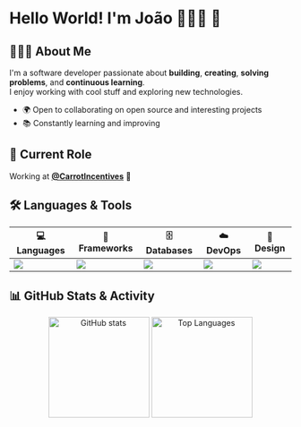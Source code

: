 # Hello World! I'm João 👨🏻‍💻 👋

## 🕵🏻‍♂️ About Me
I'm a software developer passionate about **building**, **creating**, **solving problems**, and **continuous learning**.  
I enjoy working with cool stuff and exploring new technologies.

- 🌍 Open to collaborating on open source and interesting projects  
- 📚 Constantly learning and improving  

## 💼 Current Role
Working at **[@CarrotIncentives](https://github.com/carrotincentives)** 🚀  

## 🛠️ Languages & Tools

| 💻 Languages | 🧩 Frameworks | 🗄️ Databases | ☁️ DevOps | 🎨 Design |
|--------------|--------------|--------------|-----------|-----------|
| <img src="https://skillicons.dev/icons?i=java,ts,go,python,c,cpp,bash" /> | <img src="https://skillicons.dev/icons?i=nestjs,django,angular,vite" /> | <img src="https://skillicons.dev/icons?i=postgres,mysql,sqlite" /> | <img src="https://skillicons.dev/icons?i=kubernetes,docker,githubactions" /> | <img src="https://skillicons.dev/icons?i=ps,ai" /> |


## 📊 GitHub Stats & Activity
<p align="center">
	<img src="https://github-readme-stats.vercel.app/api?username=joaodibba&show_icons=true&theme=dark" alt="GitHub stats" height="180"/>
	<img src="https://github-readme-stats.vercel.app/api/top-langs/?username=joaodibba&layout=compact&theme=dark" alt="Top Languages" height="180"/>
</p>
